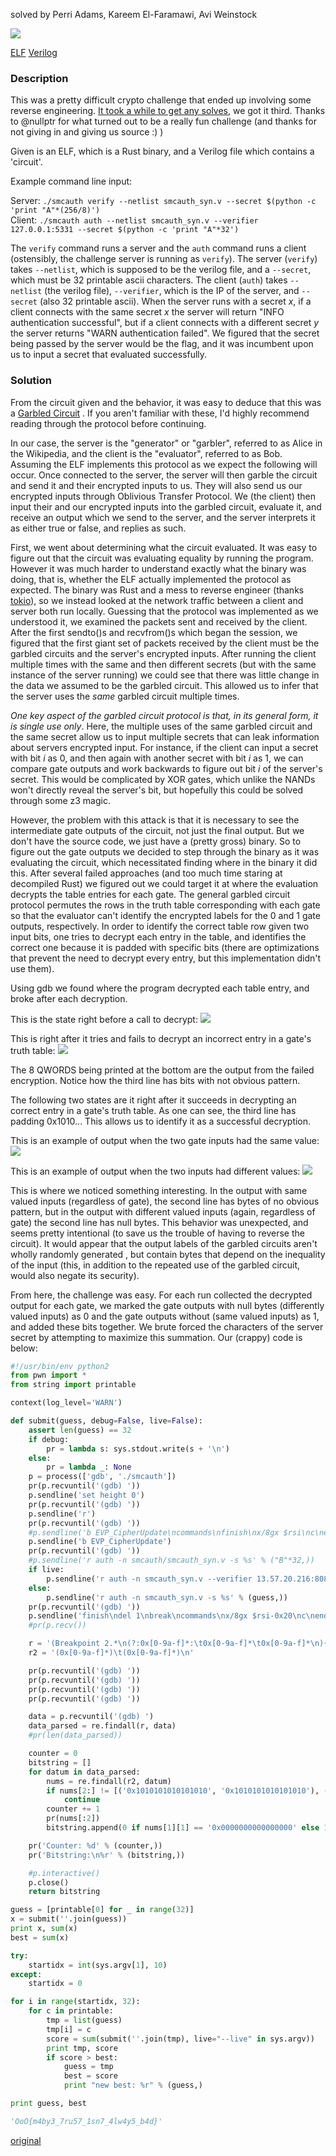 solved by Perri Adams, Kareem El-Faramawi, Avi Weinstock

![](http://perrib.us/0/eb0b7ea62df475656fcc8916a87306a89929fb00.png)

[ELF](https://github.com/perribus/ctf_writeups/blob/master/defconquals18/smcauth/smcauth)
[Verilog](https://github.com/perribus/ctf_writeups/blob/master/defconquals18/smcauth/smcauth)

### Description
This was a pretty difficult crypto challenge that ended up involving some reverse engineering. [It took a while to get any solves](https://twitter.com/oooverflow/status/995743769726042112), we got it third. Thanks to @nullptr for what turned out to be a really fun challenge (and thanks for not giving in and giving us source :) )

Given is an ELF, which is a Rust binary, and a Verilog file which contains a 'circuit'. 

Example command line input:

Server: `./smcauth verify --netlist smcauth_syn.v --secret $(python -c 'print "A"*(256/8)')`  
Client: `./smcauth auth --netlist smcauth_syn.v --verifier 127.0.0.1:5331 --secret $(python -c 'print "A"*32')`

The `verify` command runs a server and the `auth` command runs a client (ostensibly, the challenge server is running as `verify`). The server (`verify`) takes `--netlist`, which is supposed to be the verilog file, and a `--secret`, which must be 32 printable ascii characters. The client (`auth`) takes `--netlist` (the verilog file), `--verifier`, which is the IP of the server, and `--secret` (also 32 printable ascii). When the server runs with a secret _x_, if a client connects with the same secret _x_ the server will return "INFO authentication successful", but if a client connects with a different secret _y_ the server returns "WARN authentication failed". We figured that the secret being passed by the server would be the flag, and it was incumbent upon us to input a secret that evaluated successfully. 

### Solution
From the circuit given and the behavior, it was easy to deduce that this was a [Garbled Circuit](https://en.wikipedia.org/wiki/Garbled_circuit) . If you aren't familiar with these, I'd highly recommend reading through the protocol before continuing. 

In our case, the server is the "generator" or "garbler", referred to as Alice in the Wikipedia, and the client is the "evaluator", referred to as Bob. Assuming the ELF implements this protocol as we expect the following will occur. Once connected to the server, the server will then garble the circuit and send it and their encrypted inputs to us. They will also send us our encrypted inputs through Oblivious Transfer Protocol. We (the client) then input their and our encrypted inputs into the garbled circuit, evaluate it, and receive an output which we send to the server, and the server interprets it as either true or false, and replies as such.

First, we went about determining what the circuit evaluated. It was easy to figure out that the circuit was evaluating equality by running the program. However it was much harder to understand exactly what the binary was doing, that is, whether the ELF actually implemented the protocol as expected. The binary was Rust and a mess to reverse engineer (thanks [tokio](https://github.com/tokio-rs)), so we instead looked at the network traffic between a client and server both run locally. Guessing that the protocol was implemented as we understood it, we examined the packets sent and received by the client. After the first sendto()s and recvfrom()s which began the session, we figured that the first giant set of packets received by the client must be the garbled circuits and the server's encrypted inputs. After running the client multiple times with the same and then different secrets (but with the same instance of the server running) we could see that there was little change in the data we assumed to be the garbled circuit. This allowed us to infer that the server uses the *same* garbled circuit multiple times.

*One key aspect of the garbled circuit protocol is that, in its general form, it is single use only*. Here, the multiple uses of the same garbled circuit and the same secret allow us to input multiple secrets that can leak information about servers encrypted input. For instance, if the client can input a secret with bit _i_ as 0, and then again with another secret with bit _i_ as 1, we can compare gate outputs and work backwards to figure out bit _i_ of the server's secret. This would be complicated by XOR gates, which unlike the NANDs won't directly reveal the server's bit, but hopefully this could be solved through some z3 magic. 

However, the problem with this attack is that it is necessary to see the intermediate gate outputs of the circuit, not just the final output. But we don't have the source code, we just have a (pretty gross) binary. So to figure out the gate outputs we decided to step through the binary as it was evaluating the circuit, which necessitated finding where in the binary it did this. After several failed approaches (and too much time staring at decompiled Rust) we figured out we could target it at where the evaluation decrypts the table entries for each gate. The general garbled circuit protocol permutes the rows in the truth table corresponding with each gate so that the evaluator can't identify the encrypted labels for the 0 and 1 gate outputs, respectively. In order to identify the correct table row given two input bits, one tries to decrypt each entry in the table, and identifies the correct one because it is padded with specific bits (there are optimizations that prevent the need to decrypt every entry, but this implementation didn't use them). 

Using gdb we found where the program decrypted each table entry, and broke after each decryption. 

This is the state right before a call to decrypt:
![](https://krx.re/u/59304336fa05cdb83678d9f0b78d2c6dc53bb3eb.png)

This is right after it tries and fails to decrypt an incorrect entry in a gate's truth table:
![](https://krx.re/u/b72b7b2a4c63b7b0e0730b328c69e1a4b45ef4e2.png)

The 8 QWORDS being printed at the bottom are the output from the failed encryption. Notice how the third line has bits with not obvious pattern. 

The following two states are it right after it succeeds in decrypting an correct entry in a gate's truth table. As one can see, the third line has padding 0x1010... This allows us to identify it as a successful decryption. 

This is an example of output when the two gate inputs had the same value:
![](https://krx.re/u/5186dfc2b6083b2652999867327112a7c899bb2f.png)

This is an example of output when the two inputs had different values:
![](https://krx.re/u/ab8f2f8fa9de4182c272c5b7d7836a2d3186a6be.png)

This is where we noticed something interesting. In the output with same valued inputs (regardless of gate), the second line has bytes of no obvious pattern, but in the output with different valued inputs (again, regardless of gate) the second line has null bytes. This behavior was unexpected, and seems pretty intentional (to save us the trouble of having to reverse the circuit). It would appear that the output labels of the garbled circuits aren't wholly randomly generated , but contain bytes that depend on the inequality of the input (this, in addition to the repeated use of the garbled circuit, would also negate its security). 

From here, the challenge was easy. For each run collected the decrypted output for each gate, we marked the gate outputs with null bytes (differently valued inputs) as 0 and the gate outputs without (same valued inputs) as 1, and added these bits together. We brute forced the characters of the server secret by attempting to maximize this summation. Our (crappy) code is below:

```py
#!/usr/bin/env python2
from pwn import *
from string import printable

context(log_level='WARN')

def submit(guess, debug=False, live=False):
    assert len(guess) == 32
    if debug:
        pr = lambda s: sys.stdout.write(s + '\n')
    else:
        pr = lambda _: None
    p = process(['gdb', './smcauth'])
    pr(p.recvuntil('(gdb) '))
    p.sendline('set height 0')
    pr(p.recvuntil('(gdb) '))
    p.sendline('r')
    pr(p.recvuntil('(gdb) '))
    #p.sendline('b EVP_CipherUpdate\ncommands\nfinish\nx/8gx $rsi\nc\nend')
    p.sendline('b EVP_CipherUpdate')
    pr(p.recvuntil('(gdb) '))
    #p.sendline('r auth -n smcauth/smcauth_syn.v -s %s' % ("B"*32,))
    if live:
        p.sendline('r auth -n smcauth_syn.v --verifier 13.57.20.216:8080 -s %s' % (guess,))
    else:
        p.sendline('r auth -n smcauth_syn.v -s %s' % (guess,))
    pr(p.recvuntil('(gdb) '))
    p.sendline('finish\ndel 1\nbreak\ncommands\nx/8gx $rsi-0x20\nc\nend\nc')
    #pr(p.recv())

    r = '(Breakpoint 2.*\n(?:0x[0-9a-f]*:\t0x[0-9a-f]*\t0x[0-9a-f]*\n){4})'
    r2 = '(0x[0-9a-f]*)\t(0x[0-9a-f]*)\n'

    pr(p.recvuntil('(gdb) '))
    pr(p.recvuntil('(gdb) '))
    pr(p.recvuntil('(gdb) '))
    pr(p.recvuntil('(gdb) '))

    data = p.recvuntil('(gdb) ')
    data_parsed = re.findall(r, data)
    #pr(len(data_parsed))

    counter = 0
    bitstring = []
    for datum in data_parsed:
        nums = re.findall(r2, datum)
        if nums[2:] != [('0x1010101010101010', '0x1010101010101010'), ('0x0000000000000000', '0x0000000000000000')]:
            continue
        counter += 1
        pr(nums[:2])
        bitstring.append(0 if nums[1][1] == '0x0000000000000000' else 1)

    pr('Counter: %d' % (counter,))
    pr('Bitstring:\n%r' % (bitstring,))

    #p.interactive()
    p.close()
    return bitstring

guess = [printable[0] for _ in range(32)]
x = submit(''.join(guess))
print x, sum(x)
best = sum(x)

try:
    startidx = int(sys.argv[1], 10)
except:
    startidx = 0

for i in range(startidx, 32):
    for c in printable:
        tmp = list(guess)
        tmp[i] = c
        score = sum(submit(''.join(tmp), live="--live" in sys.argv))
        print tmp, score
        if score > best:
            guess = tmp
            best = score
            print "new best: %r" % (guess,)

print guess, best

'OoO{m4by3_7ru57_1sn7_4lw4y5_b4d}'
```

[original](https://github.com/aweinstock314/aweinstock-ctf-writeups/blob/master/defcon_quals_2018/smcauth/exploit_smcauth.py)
